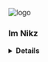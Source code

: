 ![logo](https://telegra.ph/file/26f266c4dae9930625cb6.jpg)

### Im Nikz

<b><details><summary>Details</summary>

# Im Coming Soon !!
<!---
MrNikzOp/MrNikzOp is a ✨ special ✨ repository because its `README.md` (this file) appears on your GitHub profile.
You can click the Preview link to take a look at your changes.
--->
